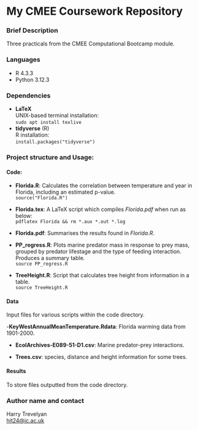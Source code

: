 # My CMEE Coursework Repository

### Brief Description
Three practicals from the CMEE Computational Bootcamp module.  

### Languages
- R 4.3.3  
- Python 3.12.3  

### Dependencies
- **LaTeX**  
UNIX-based terminal installation:  
`sudo apt install texlive`  
- **tidyverse** (R)  
R installation:  
`install.packages("tidyverse")`  

### Project structure and Usage:

#### Code: 
- **Florida.R**: Calculates the correlation between temperature and year in Florida, including an estimated p-value.  
`source("Florida.R")`

- **Florida.tex**: A LaTeX script which compiles *Florida.pdf* when run as below:  
`pdflatex Florida && rm *.aux *.out *.log`

- **Florida.pdf**: Summarises the results found in *Florida.R*.  

- **PP_regress.R**: Plots marine predator mass in response to prey mass, grouped by predator lifestage and the type of feeding interaction. Produces a summary table.  
`source PP_regress.R`

- **TreeHeight.R**: Script that calculates tree height from information in a table.  
`source TreeHeight.R`

#### Data
Input files for various scripts within the code directory.  

-**KeyWestAnnualMeanTemperature.Rdata**: Florida warming data from 1901-2000.  

- **EcolArchives-E089-51-D1.csv**: Marine predator-prey interactions.  

- **Trees.csv**: species, distance and height information for some trees.  

#### Results
To store files outputted from the code directory.  

### Author name and contact
Harry Trevelyan  
hjt24@ic.ac.uk